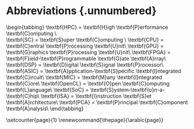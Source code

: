# Abbreviations {.unnumbered}

\begin{tabbing}
\textbf{HPC} \= \textbf{H}igh \textbf{P}erformance \textbf{C}omputing \\  
\textbf{SC} \= \textbf{S}uper \textbf{C}omputing \\
\textbf{CPU} \= \textbf{C}entral \textbf{P}rocessing \textbf{U}nit\\
\textbf{GPU} \= \textbf{G}raphics \textbf{P}rocessing \textbf{U}nit\\
\textbf{FPGA} \= \textbf{F}ield-\textbf{P}rogrammable \textbf{G}ate \textbf{A}rray\\
\textbf{DSP} \= \textbf{D}igital \textbf{S}ignal \textbf{P}rocessor\\
\textbf{ASIC} \= \textbf{A}pplication-\textbf{S}pecific \textbf{I}ntegrated \textbf{C}ircuit\\
\textbf{MIC} \= \textbf{M}any \textbf{I}ntegrated \textbf{C}ore\\
\textbf{OpenCL} \= \textbf{O}pen \textbf{C}omputing \textbf{L}anguage\\
\textbf{SoC} \= \textbf{S}ystem-\textbf{o}n-a-\textbf{C}hip\\
\textbf{ISA} \= \textbf{I}nstruction \textbf{S}et \textbf{A}rchitecture\\
\textbf{PCA} \= \textbf{P}rincipal \textbf{C}omponent \textbf{A}nalysis\\
\end{tabbing}

\setcounter{page}{1}
\renewcommand{\thepage}{\arabic{page}}
